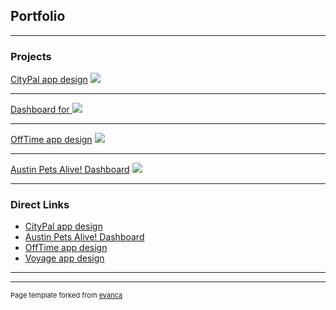 ## Portfolio

---

### Projects 

[CityPal app design](/citypal_app)
<img src="images/dummy_thumbnail.jpg?raw=true"/>

---

[Dashboard for ](/pistis_ai)
<img src="images/dummy_thumbnail.jpg?raw=true"/>

---

[OffTime app design](/offtime_app)
<img src="images/dummy_thumbnail.jpg?raw=true"/>

---

[Austin Pets Alive! Dashboard](/apadashboard)
<img src="images/dummy_thumbnail.jpg?raw=true"/>

---

### Direct Links

- [CityPal app design](/citypal)
- [Austin Pets Alive! Dashboard](/offtime_app)
- [OffTime app design](/offtime_app)
- [Voyage app design](/voyage_app)

---




---
<p style="font-size:11px">Page template forked from <a href="https://github.com/evanca/quick-portfolio">evanca</a></p>
<!-- Remove above link if you don't want to attibute -->
